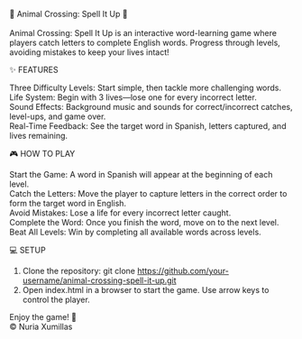  🐻 Animal Crossing: Spell It Up 🎉  <br> <br>
Animal Crossing: Spell It Up is an interactive word-learning game where players catch letters to complete English words. Progress through levels, avoiding mistakes to keep your lives intact!

✨ FEATURES

Three Difficulty Levels: Start simple, then tackle more challenging words. <br>
Life System: Begin with 3 lives—lose one for every incorrect letter.  <br>
Sound Effects: Background music and sounds for correct/incorrect catches, level-ups, and game over.  <br>
Real-Time Feedback: See the target word in Spanish, letters captured, and lives remaining.  <br>

🎮 HOW TO PLAY

Start the Game: A word in Spanish will appear at the beginning of each level.  <br>
Catch the Letters: Move the player to capture letters in the correct order to form the target word in English.  <br>
Avoid Mistakes: Lose a life for every incorrect letter caught.  <br>
Complete the Word: Once you finish the word, move on to the next level.  <br>
Beat All Levels: Win by completing all available words across levels.  <br>


💻 SETUP
1. Clone the repository:
 git clone https://github.com/your-username/animal-crossing-spell-it-up.git <br>
2. Open index.html in a browser to start the game. Use arrow keys to control the player. <br>


Enjoy the game! 🐾  <br>
© Nuria Xumillas
